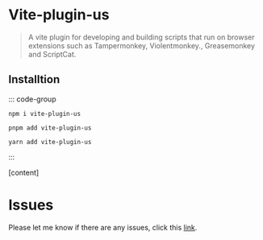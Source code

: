# Vite-plugin-us

> A vite plugin for developing and building scripts that run on browser extensions such as Tampermonkey, Violentmonkey., Greasemonkey and ScriptCat.

## Installtion

::: code-group

```[npm]
npm i vite-plugin-us
```

```[pnpm]
pnpm add vite-plugin-us
```

```[yarn]
yarn add vite-plugin-us
```

:::

[content]

# Issues

Please let me know if there are any issues, click this [link](https://github.com/savage181855/savage-libs/issues).
